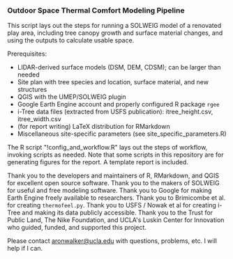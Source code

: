 ### Outdoor Space Thermal Comfort Modeling Pipeline

This script lays out the steps for running a SOLWEIG model of a renovated play area, including tree canopy growth and surface material changes, and using the outputs to calculate usable space.

Prerequisites:

 * LIDAR-derived surface models (DSM, DEM, CDSM); can be larger than needed
 * Site plan with tree species and location, surface material, and new structures
 * QGIS with the UMEP/SOLWEIG plugin
 * Google Earth Engine account and properly configured R package `rgee`
 * i-Tree data files (extracted from USFS publication): itree_height.csv, itree_width.csv
 * (for report writing) LaTeX distribution for RMarkdown
 * Miscellaneous site-specific parameters (see site_specific_parameters.R)
 
The R script "!config_and_workflow.R" lays out the steps of workflow, invoking scripts as needed. Note that some scripts in this repository are for generating figures for the report. A template report is included.
 
Thank you to the developers and maintainers of R, RMarkdown, and QGIS for excellent open source software. Thank you to the makers of SOLWEIG for useful and free modeling software. Thank you to Google for making Earth Engine freely available to researchers. Thank you to Brimicombe et al. for creating `thermofeel.py`. Thank you to USFS / Nowak et al for creating i-Tree and making its data publicly accessible. Thank you to the Trust for Public Land, The Nike Foundation, and UCLA's Luskin Center for Innovation who guided, funded, and supported this project.

Please contact aronwalker@ucla.edu with questions, problems, etc. I will help if I can.
